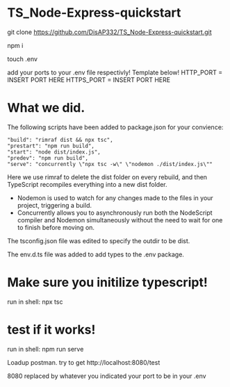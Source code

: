 # TS_Node-Express-quickstart

git clone https://github.com/DisAP332/TS_Node-Express-quickstart.git

npm i

touch .env

add your ports to your .env file respectivly! Template below!
HTTP_PORT = INSERT PORT HERE
HTTPS_PORT = INSERT PORT HERE

# What we did.

The following scripts have been added to package.json for your convience:

    "build": "rimraf dist && npx tsc",
    "prestart": "npm run build",
    "start": "node dist/index.js",
    "predev": "npm run build",
    "serve": "concurrently \"npx tsc -w\" \"nodemon ./dist/index.js\""

Here we use rimraf to delete the dist folder on every rebuild, and then TypeScript recompiles everything into a new dist folder.

- Nodemon is used to watch for any changes made to the files in your project, triggering a build.
- Concurrently allows you to asynchronously run both the NodeScript compiler and Nodemon simultaneously without
  the need to wait for one to finish before moving on.

The tsconfig.json file was edited to specify the outdir to be dist.

The env.d.ts file was added to add types to the .env package.

# Make sure you initilize typescript!

run in shell:
npx tsc

# test if it works!

run in shell:
npm run serve

Loadup postman. try to get http://localhost:8080/test

8080 replaced by whatever you indicated your port to be in your .env

